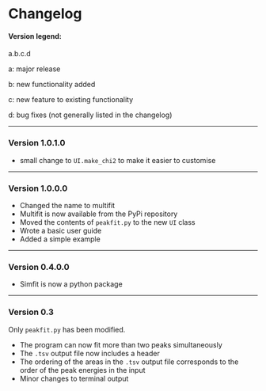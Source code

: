 # Changelog

#### Version legend:

 a.b.c.d

 a: major release

 b: new functionality added

 c: new feature to existing functionality

 d: bug fixes (not generally listed in the changelog)

---

### Version 1.0.1.0

- small change to `UI.make_chi2` to make it easier to customise

---

### Version 1.0.0.0

- Changed the name to multifit
- Multifit is now available from the PyPi repository
- Moved the contents of `peakfit.py` to the new `UI` class
- Wrote a basic user guide
- Added a simple example

---

### Version 0.4.0.0

- Simfit is now a python package

---

### Version 0.3

Only `peakfit.py` has been modified.

- The program can now fit more than two peaks simultaneously
- The `.tsv` output file now includes a header
- The ordering of the areas in the `.tsv` output file corresponds to the order of the peak energies in the input
- Minor changes to terminal output

